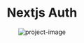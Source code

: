 <h1 align="center" id="title">Nextjs Auth</h1>

<p align="center"><img src="https://socialify.git.ci/thepratikguptaa/nextjs-auth/image?custom_language=MongoDB&description=1&font=Jost&language=1&logo=https%3A%2F%2Fimg.icons8.com%2F%3Fsize%3D100%26id%3DyUdJlcKanVbh%26format%3Dpng%26color%3D000000&name=1&owner=1&pattern=Circuit+Board&stargazers=1&theme=Light" alt="project-image"></p>
